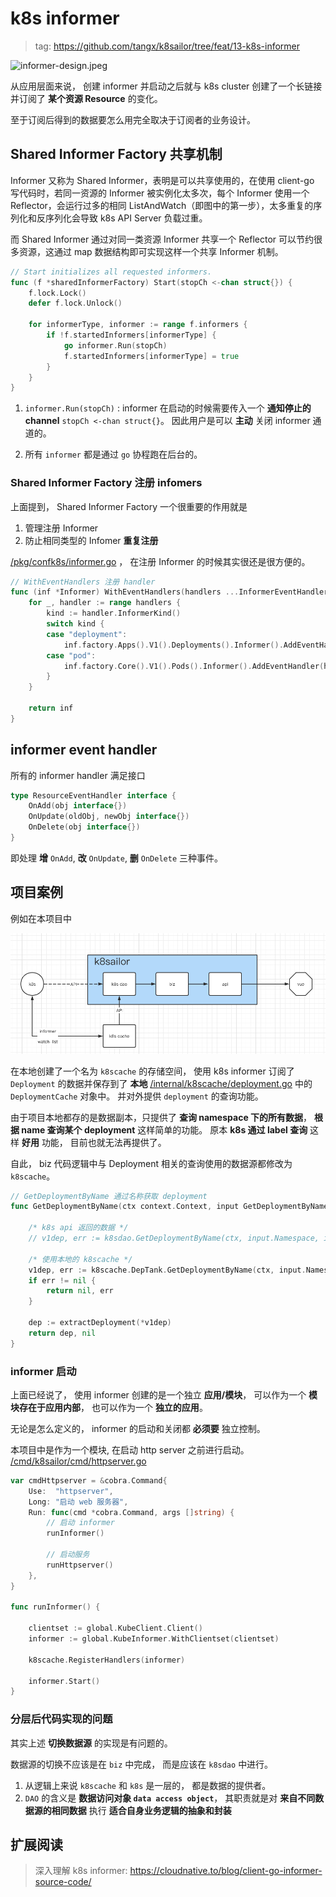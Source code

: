 # k8s informer

> tag: https://github.com/tangx/k8sailor/tree/feat/13-k8s-informer

![informer-design.jpeg](`./assets/img/13/informer-design.jpeg)

从应用层面来说， 创建 informer 并启动之后就与 k8s cluster 创建了一个长链接并订阅了 **某个资源 Resource** 的变化。

至于订阅后得到的数据要怎么用完全取决于订阅者的业务设计。

## Shared Informer Factory 共享机制

Informer 又称为 Shared Informer，表明是可以共享使用的，在使用 client-go 写代码时，若同一资源的 Informer 被实例化太多次，每个 Informer 使用一个 Reflector，会运行过多的相同 ListAndWatch（即图中的第一步），太多重复的序列化和反序列化会导致 k8s API Server 负载过重。

而 Shared Informer 通过对同一类资源 Informer 共享一个 Reflector 可以节约很多资源，这通过 map 数据结构即可实现这样一个共享 Informer 机制。


```go
// Start initializes all requested informers.
func (f *sharedInformerFactory) Start(stopCh <-chan struct{}) {
	f.lock.Lock()
	defer f.lock.Unlock()

	for informerType, informer := range f.informers {
		if !f.startedInformers[informerType] {
			go informer.Run(stopCh)
			f.startedInformers[informerType] = true
		}
	}
}
```

1. `informer.Run(stopCh)` : informer 在启动的时候需要传入一个 **通知停止的 channel** `stopCh <-chan struct{}`。 因此用户是可以 **主动** 关闭 informer 通道的。

2. 所有 `informer` 都是通过 `go` 协程跑在后台的。

### Shared Informer Factory 注册 infomers

上面提到， Shared Informer Factory 一个很重要的作用就是

1. 管理注册 Informer
2. 防止相同类型的 Infomer **重复注册**

[/pkg/confk8s/informer.go](/pkg/confk8s/informer.go) ， 在注册 Informer 的时候其实很还是很方便的。

```go
// WithEventHandlers 注册 handler
func (inf *Informer) WithEventHandlers(handlers ...InformerEventHandler) *Informer {
	for _, handler := range handlers {
		kind := handler.InformerKind()
		switch kind {
		case "deployment":
			inf.factory.Apps().V1().Deployments().Informer().AddEventHandler(handler)
		case "pod":
			inf.factory.Core().V1().Pods().Informer().AddEventHandler(handler)
		}
	}

	return inf
}
```

## informer event handler

所有的 informer handler 满足接口

```go
type ResourceEventHandler interface {
	OnAdd(obj interface{})
	OnUpdate(oldObj, newObj interface{})
	OnDelete(obj interface{})
}
```

即处理 **增** `OnAdd`, **改** `OnUpdate`, **删** `OnDelete` 三种事件。

## 项目案例

例如在本项目中

![k8sailor-with-informer.png](./assets/img/13/k8sailor-with-informer.png)

在本地创建了一个名为 `k8scache` 的存储空间， 使用 k8s informer 订阅了 `Deployment` 的数据并保存到了 **本地** [/internal/k8scache/deployment.go](/internal/k8scache/deployment.go) 中的 `DeploymentCache` 对象中。 并对外提供 `deployment` 的查询功能。

由于项目本地都存的是数据副本，只提供了 **查询 namespace 下的所有数据**， **根据 name 查询某个 deployment** 这样简单的功能。 原本 **k8s 通过 label 查询** 这样 **好用** 功能， 目前也就无法再提供了。

自此， biz 代码逻辑中与 Deployment 相关的查询使用的数据源都修改为 `k8scache`。 

```go
// GetDeploymentByName 通过名称获取 deployment
func GetDeploymentByName(ctx context.Context, input GetDeploymentByNameInput) (*Deployment, error) {

	/* k8s api 返回的数据 */
	// v1dep, err := k8sdao.GetDeploymentByName(ctx, input.Namespace, input.Name)

	/* 使用本地的 k8scache */
	v1dep, err := k8scache.DepTank.GetDeploymentByName(ctx, input.Namespace, input.Name)
	if err != nil {
		return nil, err
	}

	dep := extractDeployment(*v1dep)
	return dep, nil
}
```

### informer 启动

上面已经说了， 使用 informer 创建的是一个独立 **应用/模块**， 可以作为一个 **模块存在于应用内部**， 也可以作为一个 **独立的应用**。 

无论是怎么定义的， informer 的启动和关闭都 **必须要** 独立控制。

本项目中是作为一个模块, 在启动 http server 之前进行启动。 [/cmd/k8sailor/cmd/httpserver.go](/cmd/k8sailor/cmd/httpserver.go)

```go
var cmdHttpserver = &cobra.Command{
	Use:  "httpserver",
	Long: "启动 web 服务器",
	Run: func(cmd *cobra.Command, args []string) {
		// 启动 informer
		runInformer()

		// 启动服务
		runHttpserver()
	},
}

func runInformer() {

	clientset := global.KubeClient.Client()
	informer := global.KubeInformer.WithClientset(clientset)

	k8scache.RegisterHandlers(informer)

	informer.Start()
}
```

### 分层后代码实现的问题

其实上述 **切换数据源** 的实现是有问题的。

数据源的切换不应该是在 `biz` 中完成， 而是应该在 `k8sdao` 中进行。

1. 从逻辑上来说 `k8scache` 和 `k8s` 是一层的， 都是数据的提供者。
2. `DAO` 的含义是 **数据访问对象 `data access object`**， 其职责就是对 **来自不同数据源的相同数据** 执行 **适合自身业务逻辑的抽象和封装**



## 扩展阅读

> 深入理解 k8s informer: https://cloudnative.to/blog/client-go-informer-source-code/
